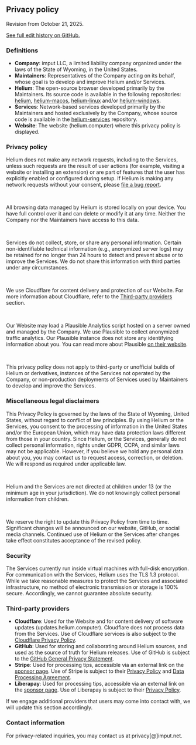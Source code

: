 ## Privacy policy

Revision from October 21, 2025.

[See full edit history on GitHub.](https://github.com/imputnet/helium-legal/commits/main/privacy.md)

### Definitions

- **Company**: imput LLC, a limited liability company organized under the laws of the State of
  Wyoming, in the United States.
- **Maintainers**: Representatives of the Company acting on its behalf, whose goal is to develop and
  improve Helium and/or Services.
- **Helium**: The open-source browser developed primarily by the Maintainers. Its source code is
  available in the following repositories: [helium](https://github.com/imputnet/helium),
  [helium-macos](https://github.com/imputnet/helium-macos),
  [helium-linux](https://github.com/imputnet/helium-linux) and/or
  [helium-windows](https://github.com/imputnet/helium-windows).
- **Services**: Network-based services developed primarily by the Maintainers and hosted exclusively
  by the Company, whose source code is available in the
  [helium-services](https://github.com/imputnet/helium-services) repository.
- **Website**: The website (helium.computer) where this privacy policy is displayed.

### Privacy policy

Helium does not make any network requests, including to the Services, unless such requests are the
result of user actions (for example, visiting a website or installing an extension) or are part of
features that the user has explicitly enabled or configured during setup. If Helium is making any
network requests without your consent, please
[file a bug report](https://github.com/imputnet/helium/issues).

<br>

All browsing data managed by Helium is stored locally on your device. You have full control over it
and can delete or modify it at any time. Neither the Company nor the Maintainers have access to this
data.

<br>

Services do not collect, store, or share any personal information. Certain non-identifiable
technical information (e.g., anonymized server logs) may be retained for no longer than 24 hours to
detect and prevent abuse or to improve the Services. We do not share this information with third
parties under any circumstances.

<br>

We use Cloudflare for content delivery and protection of our Website. For more information about
Cloudflare, refer to the [Third-party providers](#third-party-providers) section.

<br>

Our Website may load a Plausible Analytics script hosted on a server owned and managed by the
Company. We use Plausible to collect anonymized traffic analytics. Our Plausible instance does not
store any identifying information about you. You can read more about Plausible
[on their website](https://plausible.io/privacy-focused-web-analytics).

<br>

This privacy policy does not apply to third-party or unofficial builds of Helium or derivatives,
instances of the Services not operated by the Company, or non-production deployments of Services
used by Maintainers to develop and improve the Services.

### Miscellaneous legal disclaimers

This Privacy Policy is governed by the laws of the State of Wyoming, United States, without regard
to conflict of law principles. By using Helium or the Services, you consent to the processing of
information in the United States and/or the European Union, which may have data protection laws
different from those in your country. Since Helium, or the Services, generally do not collect
personal information, rights under GDPR, CCPA, and similar laws may not be applicable. However, if
you believe we hold any personal data about you, you may contact us to request access, correction,
or deletion. We will respond as required under applicable law.

<br>

Helium and the Services are not directed at children under 13 (or the minimum age in your
jurisdiction). We do not knowingly collect personal information from children.

<br>

We reserve the right to update this Privacy Policy from time to time. Significant changes will be
announced on our website, GitHub, or social media channels. Continued use of Helium or the Services
after changes take effect constitutes acceptance of the revised policy.

### Security

The Services currently run inside virtual machines with full-disk encryption. For communication with
the Services, Helium uses the TLS 1.3 protocol. While we take reasonable measures to protect the
Services and associated infrastructure, no method of electronic transmission or storage is 100%
secure. Accordingly, we cannot guarantee absolute security.

### Third-party providers

- **Cloudflare**: Used for the Website and for content delivery of software updates
  (updates.helium.computer). Cloudflare does not process data from the Services. Use of Cloudflare
  services is also subject to the
  [Cloudflare Privacy Policy](https://www.cloudflare.com/privacypolicy/).
- **GitHub**: Used for storing and collaborating around Helium sources, and used as the source of
  truth for Helium releases. Use of GitHub is subject to the
  [GitHub General Privacy Statement](https://docs.github.com/en/site-policy/privacy-policies/github-general-privacy-statement).
- **Stripe**: Used for processing tips, accessible via an external link on the
  [sponsor page](https://helium.computer/sponsor). Use of Stripe is subject to their
  [Privacy Policy](https://stripe.com/privacy) and
  [Data Processing Agreement](https://stripe.com/legal/dpa).
- **Liberapay**: Used for processing tips, accessible via an external link on the
  [sponsor page](https://helium.computer/sponsor). Use of Liberapay is subject to their
  [Privacy Policy](https://liberapay.com/about/privacy).

If we engage additional providers that users may come into contact with, we will update this section
accordingly.

### Contact information

For privacy-related inquiries, you may contact us at privacy[@]imput.net.
